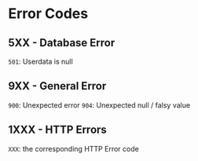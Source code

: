 # Error Codes 

## 5XX - Database Error 
`501`: Userdata is null

## 9XX - General Error 
`900`: Unexpected error 
`904`: Unexpected null / falsy value

## 1XXX - HTTP Errors
`XXX`: the corresponding HTTP Error code